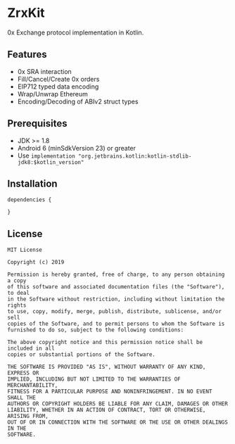 # ZrxKit
0x Exchange protocol implementation in Kotlin.

## Features
* 0x SRA interaction
* Fill/Cancel/Create 0x orders
* EIP712 typed data encoding
* Wrap/Unwrap Ethereum
* Encoding/Decoding of ABIv2 struct types

## Prerequisites
* JDK >= 1.8
* Android 6 (minSdkVersion 23) or greater
* Use `implementation "org.jetbrains.kotlin:kotlin-stdlib-jdk8:$kotlin_version"`

## Installation
```
dependencies {
    
}
```

## License
    MIT License

    Copyright (c) 2019
    
    Permission is hereby granted, free of charge, to any person obtaining a copy
    of this software and associated documentation files (the "Software"), to deal
    in the Software without restriction, including without limitation the rights
    to use, copy, modify, merge, publish, distribute, sublicense, and/or sell
    copies of the Software, and to permit persons to whom the Software is
    furnished to do so, subject to the following conditions:
    
    The above copyright notice and this permission notice shall be included in all
    copies or substantial portions of the Software.
    
    THE SOFTWARE IS PROVIDED "AS IS", WITHOUT WARRANTY OF ANY KIND, EXPRESS OR
    IMPLIED, INCLUDING BUT NOT LIMITED TO THE WARRANTIES OF MERCHANTABILITY,
    FITNESS FOR A PARTICULAR PURPOSE AND NONINFRINGEMENT. IN NO EVENT SHALL THE
    AUTHORS OR COPYRIGHT HOLDERS BE LIABLE FOR ANY CLAIM, DAMAGES OR OTHER
    LIABILITY, WHETHER IN AN ACTION OF CONTRACT, TORT OR OTHERWISE, ARISING FROM,
    OUT OF OR IN CONNECTION WITH THE SOFTWARE OR THE USE OR OTHER DEALINGS IN THE
    SOFTWARE.
    